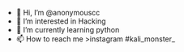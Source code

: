 - 👋 Hi, I’m @anonymouscc
- 👀 I’m interested in Hacking
- 🌱 I’m currently learning python
- 📫 How to reach me >instagram #kali_monster_

<!---
anonymouscc/anonymouscc is a ✨ special ✨ repository because its `README.md` (this file) appears on your GitHub profile.
You can click the Preview link to take a look at your changes.
--->
